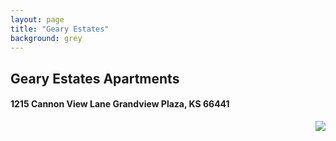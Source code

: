 ```yaml
---
layout: page
title: "Geary Estates"
background: grey
---
```


<h2 class="center">Geary Estates Apartments</h2>
<h4 class="center">1215 Cannon View Lane Grandview Plaza, KS 66441</h4>
<img src="https://www.flinthillstenantsunited.org/gearyestates/geary-fhtu.png" align="right">
